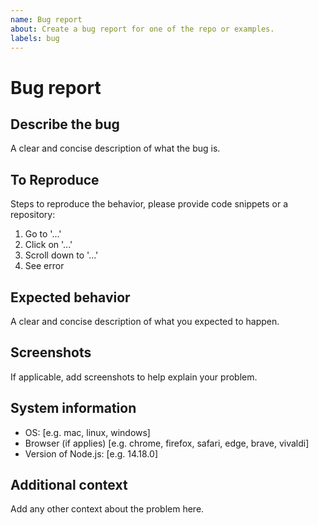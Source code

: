 ```yaml
---
name: Bug report
about: Create a bug report for one of the repo or examples.
labels: bug
---
```


# Bug report

## Describe the bug

A clear and concise description of what the bug is.

## To Reproduce

Steps to reproduce the behavior, please provide code snippets or a repository:

1. Go to '...'
2. Click on '...'
3. Scroll down to '...'
4. See error

## Expected behavior

A clear and concise description of what you expected to happen.

## Screenshots

If applicable, add screenshots to help explain your problem.

## System information

- OS: [e.g. mac, linux, windows]
- Browser (if applies) [e.g. chrome, firefox, safari, edge, brave, vivaldi]
- Version of Node.js: [e.g. 14.18.0]

## Additional context

Add any other context about the problem here.
